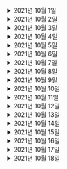<details> <summary>2021년 10월 1일</summary>

## 회사 업무
- 오더 대기 상태로 변경 코드 분석
- [DDD] DDD START
  - Chapter 4 (90% -> 100%)
  - Chapter 6 (0% -> 100%)
  - Chapter 7 (0% -> 50%)

## 개인 공부
- [Spring] Cloud
  - Chapter3 (0% -> 10%) 

</details>

<details> <summary>2021년 10월 2일</summary>

## 회사 업무

## 개인 공부
- [Spring] Cloud
  - Chapter3 (10% -> 15%) 
- [공모전] Modak
  - Server: AI와의 통신을 위한 intro API 추가, m1전용 mysql 명령어 추가
  - AI: Django REST API에 실제 AI 동작 추가 

</details>

<details> <summary>2021년 10월 3일</summary>

## 회사 업무

## 개인 공부
- [공모전] Modak
  - 회의
    - 앞으로 해야될 일 정리
    - Flutter 업무 분배 
    - Server & AI 시연 및 진행 사항 보고 
  - Server
    - Firestore 연동 및 저장 테스트 
  - Flutter
    - 환경설정 세팅
    - DBRepository 코드리뷰
   

</details>

<details> <summary>2021년 10월 4일</summary>

## 회사 업무

## 개인 공부
- [공모전] Modak
  - Server
    - Firestore 연동 및 Camping 데이터 저장 api 추가
    - querydsl 세팅 
    - 지역별 검색을 위한 groups api 추가
    - 운영형태 검색을 위한 groups api 추가
    - 입자구분(환경) 검색을 위한 groups api 추가 
   

</details>

<details> <summary>2021년 10월 5일</summary>

## 회사 업무
- 오더 정보 변경 코드 분석
- [DDD] DDD START
  - Chapter 7 (50% -> 100%)

## 개인 공부
- [공모전] Modak
  - Server
    - camping 동적 검색 기능 및 페이징 기능 완성
    - groups api URI refactorying
   

</details>

<details> <summary>2021년 10월 6일</summary>

## 회사 업무
- 오더 정보 변경 코드 분석
- [DDD] DDD START
  - Chapter 8 (0% -> 80%)
- msa 스터디 참석
- [AWS] aws-class-youtube 
  - 세팅 완료 

## 개인 공부
- [공모전] Modak
  - Server
    - camping 동적 검색 기능 및 페이징 기능 완성
    - groups api URI refactorying
   

</details>



<details> <summary>2021년 10월 7일</summary>

## 회사 업무
- [DDD] DDD START
  - Chapter 8 (80% -> 100%)
- msa 스터디 참석
- 라스트마일 개발 Talk Talk 미팅 참석


## 개인 공부
   

</details>


<details> <summary>2021년 10월 8일</summary>

## 회사 업무
- [DDD] DDD START
  - Chapter 9 (0% -> 50%)
- [AWS] aws-class-youtube 
  - Chapter 1 (0% -> 100%)

## 개인 공부
- [공모전] Modak
  - Server
    - CampingImage DTO 추가 및 Camping과 연관관계 추가
   

</details>

<details> <summary>2021년 10월 9일</summary>

## 회사 업무

## 개인 공부
- [공모전] Modak
  - Server
    - Swagger 버그 수정
    - Camping 저장할때 Camping의 Image정보 같이 저장되도록 변경
    - Camping 조회 api request를 body에서 parameter로 변경
- [msa]
  - 초기 세팅 완료
   

</details>

<details> <summary>2021년 10월 10일</summary>

## 회사 업무

## 개인 공부
- [공모전] Modak
  - App(Flutter)
    - 검색 UI 기본틀 완성 및 Map 페이지와 연결
  - Server
    - Camping 조회 api에 description 필드 추가 
   
</details>


<details> <summary>2021년 10월 11일</summary>

## 회사 업무

## 개인 공부
- [공모전] Modak
  - App(Flutter)
    - 검색 UI 디자인 수정 및 API와 연동 완성 
  - Server
    - Camping 조회 api에 contentId로 검색할 수 있도록 파라미터 추가 
   
</details>

<details> <summary>2021년 10월 12일</summary>

## 회사 업무
- [DDD] DDD START
  - Chapter 9 (50% -> 100%)
- [AWS] aws-class-youtube 
  - Chapter 2 (0% -> 100%)
  - Chapter 3 (0% -> 100%)
- '오더 과적 및 배송 가이드 메시지 조회' 코드 분석


## 개인 공부
   
</details>


<details> <summary>2021년 10월 13일</summary>

## 회사 업무
- [DDD] DDD START
  - Chapter 10 (0% -> 40%)
- '관제화면 오더 리스트 엑셀 다운로드' 코드 분석
- redis 소개 참여


## 개인 공부
- [공모전] Modak
  - Server
    - request를 dto패키지 포함되게 변경
    - 유저의 정보로 좋아요한 camping들 리스트가 보여지는 User 조회 api 추가
    - 좋아요 기능을 위한 Good 애그리거트 생성 및 생성 api 추가
    - User객체 생성 및 생성 api 추가 
   
</details>


<details> <summary>2021년 10월 14일</summary>

## 회사 업무
- [DDD] DDD START
  - Chapter 10 (40% -> 70%)
- 메쉬톡데이
- [AWS] aws-class-youtube 
  - Chapter 4 (0% -> 100%)


## 개인 공부
- [공모전] Modak
  - Server
    - User 조회시 좋아요 없는 경우에 조회 안되는 버그 수정
    - Camping 조회시 environtment가 없는 경우에 조회 안되는 버그 수정 
   
</details>

<details> <summary>2021년 10월 15일</summary>

## 회사 업무
- [DDD] DDD START
  - Chapter 10 (70% -> 100%)
  - Chapter 11 (0% -> 50%)


## 개인 공부
   
</details>

<details> <summary>2021년 10월 16일</summary>

## 회사 업무


## 개인 공부
- [공모전] Modak
  - App(Flutter)
    - Map Page 마커 기능 추가, 들어올때 바로 현재 위치가 반영되게 기능 구현, 최종적으로 안쓰게되서, Camping Search Page가 메인에 보이도록 변경
    - Camping Search Page 일부 수정 작업
  - Server
    - Camping 조회 API에 name으로 검색하는 기능 추가
   
</details>

<details> <summary>2021년 10월 17일</summary>

## 회사 업무


## 개인 공부
- [공모전] Modak
  - App(Flutter)
    - Camping Search에서 검색한 내용을 CampingSearchResultPage에서 결과가 보여지도록 구성
  - Server
    - Camping 조회시 유저의 email값으로 각 캠핑들을 좋아요 눌렀는지에 대한 값, Thumbnail(대표이미지) 값, 좋아요 갯수 값 추가 
    - SWAGGER 설명 추가 
    - 이미 존재하는 '좋아요' 일 경우에는 저장 안되게 수정
    - '좋아요' 취소 기능 완성
    - '오늘의 캠핑 추천' 기능 추가 

   
</details>

<details> <summary>2021년 10월 18일</summary>

## 회사 업무
- [mysql] Real-MySQL
  - 세팅
- [DDD] DDD START
  - Chapter 11 (50% -> 100%)
- 위클리 미팅

## 개인 공부

   
</details>